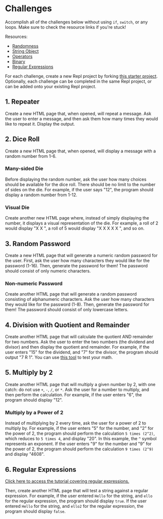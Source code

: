 # Challenges
Accomplish all of the challenges below without using `if`, `switch`, or any loops. Make sure to check the resource links if you're stuck!

Resources:
- [Randomness](https://www.w3schools.com/js/js_random.asp)
- [String Object](https://www.w3schools.com/jsref/jsref_obj_string.asp)
- [Operators](https://www.w3schools.com/jsref/jsref_operators.asp)
- [Binary](https://www.mathsisfun.com/binary-number-system.html)
- [Regular Expressions](https://developer.mozilla.org/en-US/docs/Web/JavaScript/Guide/Regular_Expressions)

For each challenge, create a new Repl project by forking [this starter project](https://replit.com/@HylandOutreach/JavaScriptStarter). Optionally, each challenge can be completed in the same Repl project, or can be added onto your existing Repl project. 

## 1. Repeater
Create a new HTML page that, when opened, will repeat a message. Ask the user to enter a message, and then ask them how many times they would like to repeat it. Display the output.

## 2. Dice Roll
Create a new HTML page that, when opened, will display a message with a random number from 1-6.

### Many-sided Die
Before displaying the random number, ask the user how many choices should be available for the dice roll. There should be no limit to the number of sides on the die. For example, if the user says "12", the program should display a random number from 1-12.

### Visual Die
Create another new HTML page where, instead of simply displaying the number, it displays a visual representation of the die. For example, a roll of 2 would display "X X ", a roll of 5 would display "X X X X X ", and so on.

## 3. Random Password
Create a new HTML page that will generate a numeric random password for the user. First, ask the user how many characters they would like for the password (1-16). Then, generate the password for them! The password should consist of only numeric characters.

### Non-numeric Password
Create another HTML page that will generate a random password consisting of alphanumeric characters. Ask the user how many characters they would like for the password (1-8). Then, generate the password for them! The password should consist of only lowercase letters.

## 4. Division with Quotient and Remainder
Create another HTML page that will calculate the quotient AND remainder for two numbers. Ask the user to enter the two numbers (the dividend and divisor) and then display the quotient and remainder. For example, if the user enters "15" for the dividend, and "7" for the divisor, the program should output "7 R 1". You can use [this tool](https://www.calculatorsoup.com/calculators/math/longdivision.php) to test your math.

## 5. Multiply by 2
Create another HTML page that will multiply a given number by 2, with one catch: do not use `+`, `-`, `/`, or `*`. Ask the user for a number to multiply, and then perform the calculation. For example, if the user enters "6", the program should display "12".

### Multiply by a Power of 2
Instead of multiplying by 2 every time, ask the user for a power of 2 to multiply by. For example, if the user enters "5" for the number, and "2" for the power of 2, the program should perform the calculation `5 times (2^2)`, which reduces to `5 times 4`, and display "20". In this example, the `^` symbol represents an exponent. If the user enters "9" for the number and "9" for the power of 2, the program should perform the calculation `9 times (2^9)` and display "4608".

## 6. Regular Expressions
[Click here to access the tutorial covering regular expressions.](https://regexone.com/)

Then, create another HTML page that will test a string against a regular expression. For example, if the user entered `Hello` for the string, and `ello` for the regular expression, the program should display `true`. If the user entered `Hello` for the string, and `ello2` for the regular expression, the program should display `false`.
